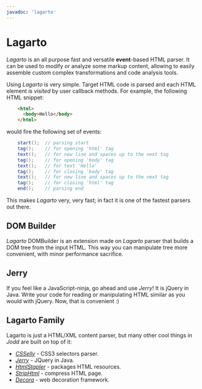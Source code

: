```yaml
---
javadoc: 'lagarto'
---
```


# Lagarto

*Lagarto* is an all purpose fast and versatile **event**-based HTML
parser. It can be used to modify or analyze some markup content,
allowing to easily assemble custom complex transformations and code
analysis tools.

Using *Lagarto* is very simple. Target HTML code is parsed and each HTML
element is *visited* by user callback methods. For example, the
following HTML snippet:

~~~~~ html
    <html>
      <body>Hello</body>
    </html>
~~~~~

would fire the following set of events:

~~~~~ java
    start();  // parsing start
    tag();    // for opening 'html' tag
    text();   // for new line and spaces up to the next tag
    tag();    // for opening 'body' tag
    text();   // for text 'Hello'
    tag();    // for closing 'body' tag
    text();   // for new line and spaces up to the next tag
    tag();    // for closing 'html' tag
    end();    // parsing end
~~~~~

This makes *Lagarto* very, very fast; in fact it is one of the fastest
parsers out there.

## DOM Builder

*Lagarto* DOMBuilder is an extension made on *Lagarto* parser that
builds a DOM tree from the input HTML. This way you can manipulate
tree more convenient, with minor performance sacrifice.

## Jerry

If you feel like a JavaScript-ninja, go ahead and use *Jerry*! It is
jQuery in Java. Write your code for reading or manipulating HTML similar as you
would with jQuery. Now, that is convenient :)

## Lagarto Family

Lagarto is just a HTML/XML content parser, but many other cool things in
*Jodd* are built on top of it:

* [*CSSelly*](/doc/csselly) - CSS3 selectors parser.
* [*Jerry*](/doc/jerry) - JQuery in Java.
* [*HtmlStapler*](/doc/htmlstapler/index.html) - packages HTML resources.
* [*StripHtml*](strip-html.html) - compress HTML page.
* [*Decora*](/doc/decora) - web decoration framework.
